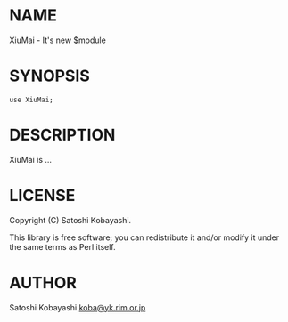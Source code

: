 # NAME

XiuMai - It's new $module

# SYNOPSIS

    use XiuMai;

# DESCRIPTION

XiuMai is ...

# LICENSE

Copyright (C) Satoshi Kobayashi.

This library is free software; you can redistribute it and/or modify
it under the same terms as Perl itself.

# AUTHOR

Satoshi Kobayashi <koba@yk.rim.or.jp>
